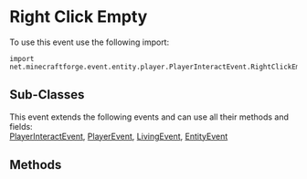 # Right Click Empty

To use this event use the following import:
```groovy:no-line-numbers
import net.minecraftforge.event.entity.player.PlayerInteractEvent.RightClickEmpty
```

## Sub-Classes
This event extends the following events and can use all their methods and fields: <br>
[PlayerInteractEvent](player_interact_event.md), [PlayerEvent](../player_event/player_event.md), [LivingEvent](../living_event/living_event.md), [EntityEvent](../entity_event/entity_event.md)

## Methods
